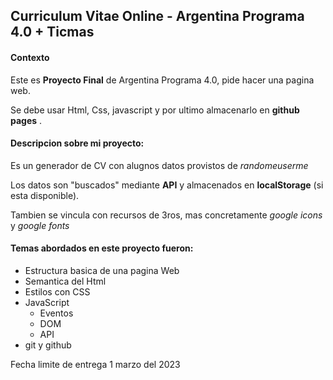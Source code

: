 ## Curriculum Vitae Online - Argentina Programa 4.0 + Ticmas 



#### Contexto

Este es __Proyecto Final__ de Argentina Programa 4.0, pide hacer una pagina web.

Se debe usar Html, Css, javascript y por ultimo almacenarlo en __github pages__ .


#### Descripcion sobre mi proyecto:

Es un generador de CV con alugnos datos provistos de _randomeuserme_

Los datos son "buscados" mediante __API__ y almacenados en __localStorage__ (si esta disponible).

Tambien se vincula con recursos de 3ros, mas concretamente _google icons_ y _google fonts_


#### Temas abordados en este proyecto fueron:

- Estructura basica de una pagina Web
- Semantica del Html
- Estilos con CSS
- JavaScript
    - Eventos
    - DOM
    - API
- git y github

Fecha limite de entrega 1 marzo del 2023
